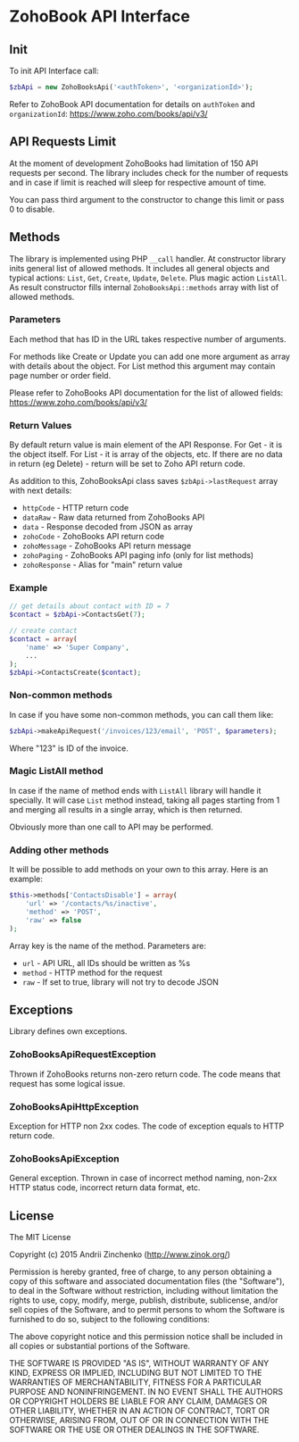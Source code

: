 # ZohoBook API Interface

## Init

To init API Interface call:

```php
$zbApi = new ZohoBooksApi('<authToken>', '<organizationId>');
```

Refer to ZohoBook API documentation for details on `authToken` and `organizationId`:
https://www.zoho.com/books/api/v3/


## API Requests Limit

At the moment of development ZohoBooks had limitation of 150 API requests per second.
The library includes check for the number of requests and in case if limit is reached 
will sleep for respective amount of time.

You can pass third argument to the constructor to change this limit or pass 0 to disable.

## Methods

The library is implemented using PHP `__call` handler. At constructor library inits general
list of allowed methods. It includes all general objects and typical actions: `List`, `Get`, 
`Create`, `Update`, `Delete`. Plus magic action `ListAll`. As result constructor fills 
internal `ZohoBooksApi::methods` array with list of allowed methods. 

### Parameters

Each method that has ID in the URL takes respective number of arguments. 

For methods like Create or Update you can add one more argument as array with details 
about the object. For List method this argument may contain page number or order field.

Please refer to ZohoBooks API documentation for the list of allowed fields:
https://www.zoho.com/books/api/v3/

### Return Values

By default return value is main element of the API Response. For Get - it is the object 
itself. For List - it is array of the objects, etc. If there are no data in return 
(eg Delete) - return will be set to Zoho API return code. 

As addition to this, ZohoBooksApi class saves `$zbApi->lastRequest` array with next details:
* `httpCode` - HTTP return code
* `dataRaw` - Raw data returned from ZohoBooks API
* `data` - Response decoded from JSON as array
* `zohoCode` - ZohoBooks API return code
* `zohoMessage` - ZohoBooks API return message
* `zohoPaging` - ZohoBooks API paging info (only for list methods)
* `zohoResponse` - Alias for "main" return value

### Example

```php
// get details about contact with ID = 7
$contact = $zbApi->ContactsGet(7);

// create contact
$contact = array(
    'name' => 'Super Company',
    ...
);
$zbApi->ContactsCreate($contact);
```

### Non-common methods

In case if you have some non-common methods, you can call them like:

```php
$zbApi->makeApiRequest('/invoices/123/email', 'POST', $parameters);
```

Where "123" is ID of the invoice.

### Magic ListAll method

In case if the name of method ends with `ListAll` library will handle it specially.
It will case `List` method instead, taking all pages starting from 1 and merging 
all results in a single array, which is then returned. 

Obviously more than one call to API may be performed.

### Adding other methods

It will be possible to add methods on your own to this array. Here is an example:
```php
$this->methods['ContactsDisable'] = array(
    'url' => '/contacts/%s/inactive',
    'method' => 'POST',
    'raw' => false
);
```

Array key is the name of the method. Parameters are:
* `url` - API URL, all IDs should be written as %s
* `method` - HTTP method for the request
* `raw` - If set to true, library will not try to decode JSON


## Exceptions

Library defines own exceptions.

### ZohoBooksApiRequestException

Thrown if ZohoBooks returns non-zero return code. The code means that request has some 
logical issue.

### ZohoBooksApiHttpException

Exception for HTTP non 2xx codes. The code of exception equals to HTTP return code.

### ZohoBooksApiException

General exception. Thrown in case of incorrect method naming, non-2xx HTTP status code, 
incorrect return data format, etc.


## License

The MIT License

Copyright (c) 2015 Andrii Zinchenko (http://www.zinok.org/)

Permission is hereby granted, free of charge, to any person obtaining a copy
of this software and associated documentation files (the "Software"), to deal
in the Software without restriction, including without limitation the rights
to use, copy, modify, merge, publish, distribute, sublicense, and/or sell
copies of the Software, and to permit persons to whom the Software is
furnished to do so, subject to the following conditions:

The above copyright notice and this permission notice shall be included in
all copies or substantial portions of the Software.

THE SOFTWARE IS PROVIDED "AS IS", WITHOUT WARRANTY OF ANY KIND, EXPRESS OR
IMPLIED, INCLUDING BUT NOT LIMITED TO THE WARRANTIES OF MERCHANTABILITY,
FITNESS FOR A PARTICULAR PURPOSE AND NONINFRINGEMENT. IN NO EVENT SHALL THE
AUTHORS OR COPYRIGHT HOLDERS BE LIABLE FOR ANY CLAIM, DAMAGES OR OTHER
LIABILITY, WHETHER IN AN ACTION OF CONTRACT, TORT OR OTHERWISE, ARISING FROM,
OUT OF OR IN CONNECTION WITH THE SOFTWARE OR THE USE OR OTHER DEALINGS IN
THE SOFTWARE.
